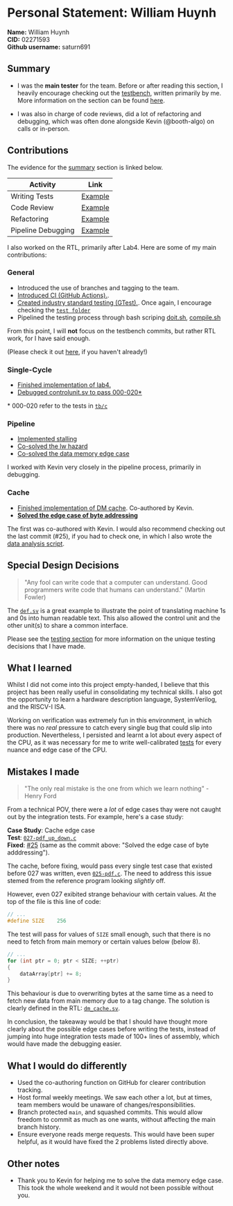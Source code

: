 # Personal Statement: William Huynh

**Name:** William Huynh  
**CID:** 02271593  
**Github username:** saturn691  

## Summary

- I was the **main tester** for the team. Before or after reading this section,
I heavily encourage checking out the [testbench](../../tb), written 
primarily by me. More information on the section can be found 
[here](../team_statement_sections/testing.md).

- I was also in charge of code reviews, did a lot of refactoring and debugging,
which was often done alongside Kevin (@booth-algo) on calls or in-person.

## Contributions

The evidence for the [summary](#summary) section is linked below.

| Activity           | Link
| ------------------ |-----------------------------------------------------
| Writing Tests      | [Example](https://github.com/booth-algo/RISC-V-T24/pull/20) 
| Code Review        | [Example](https://github.com/booth-algo/RISC-V-T24/pull/8)  
| Refactoring        | [Example](https://github.com/booth-algo/RISC-V-T24/commit/7d7c6236a89176b0b1c39986e936943954aca37e)  
| Pipeline Debugging | [Example](https://github.com/booth-algo/RISC-V-T24/commit/3b5122d68dd4ef15d340c3e45828db638e97da53)  

I also worked on the RTL, primarily after Lab4. Here are some of my main 
contributions:

### General

- Introduced the use of branches and tagging to the team.
- [Introduced CI (GitHub Actions).](https://github.com/booth-algo/RISC-V-T24/commit/e54ccb36dd0e178ce7d2d33e432cf981efefee37).
- [Created industry standard testing (GTest).](https://github.com/booth-algo/RISC-V-T24/commit/a2b177139707acfb482ee30f0e28641d65d4e017).
  Once again, I encourage checking the [`test folder`](../../tb/test/)
- Pipelined the testing process through bash scriping
  [doit.sh](https://github.com/booth-algo/RISC-V-T24/commit/3c00492c35f810ab3cbe71c34fc84aca1d494801),
  [compile.sh](https://github.com/booth-algo/RISC-V-T24/commit/e61392896bef151a95739cd8ffe378ef269152c2)

From this point, I will **not** focus on the testbench commits, but rather RTL 
work, for I have said enough. 

(Please check it out [here](../../tb), if you haven't already!)

### Single-Cycle

- [Finished implementation of lab4.](https://github.com/booth-algo/RISC-V-T24/commit/7849572c0b5ffa63201225f986d0f0a1d55131a0)
- [Debugged controlunit.sv to pass 000-020*](https://github.com/booth-algo/RISC-V-T24/commit/466bace0340ff066dbb1aa08de4ab3a05c139f4f)

\* 000-020 refer to the tests in [`tb/c`](../../tb/c)

### Pipeline

- [Implemented stalling](https://github.com/booth-algo/RISC-V-T24/commit/148bc5501a4bda881a9439e73051a85bc7e8068b)
- [Co-solved the lw hazard](https://github.com/booth-algo/RISC-V-T24/commit/a274b6a0809ebd906d5dca6ac9c0f9434b25e5f5)
- [Co-solved the data memory edge case](https://github.com/booth-algo/RISC-V-T24/commit/3b5122d68dd4ef15d340c3e45828db638e97da53)

I worked with Kevin very closely in the pipeline process, primarily in debugging.

### Cache

- [Finished implementation of DM cache](https://github.com/booth-algo/RISC-V-T24/commit/d2e5dc3ac3e5e3af0489dc1b36680a3acf4d5915). 
Co-authored by Kevin. 
- [**Solved the edge case of byte addressing**](https://github.com/booth-algo/RISC-V-T24/commit/2060b0ae0431c7bc4b65d7454ebe4685415ae7da)

The first was co-authored with Kevin. I would also recommend checking out the
last commit (#25), if you had to check one, in which I also wrote the
[data analysis script](../../tb/analyse.py).

## Special Design Decisions

> "Any fool can write code that a computer can understand. 
> Good programmers write code that humans can understand." (Martin Fowler)

The [`def.sv`](../../rtl/def.sv) is a great example to illustrate the point of
translating machine 1s and 0s into human readable text. This also allowed the
control unit and the other unit(s) to share a common interface.

Please see the [testing section](../team_statement_sections/testing.md) for
more information on the unique testing decisions that I have made.

## What I learned

Whilst I did not come into this project empty-handed, I believe that this 
project has been really useful in consolidating my technical skills. I also
got the opportunity to learn a hardware description language, SystemVerilog,
and the RISCV-I ISA.

Working on verification was extremely fun in this environment, in which there
was no *real* pressure to catch every single bug that could slip into 
production. Nevertheless, I persisted and learnt a lot about every aspect of 
the CPU, as it was necessary for me to write well-calibrated 
[tests](../../tb/c/) for every nuance and edge case of the CPU.


## Mistakes I made

> "The only real mistake is the one from which we learn nothing" - Henry Ford

From a technical POV, there were a *lot* of edge cases thay were not caught out 
by the integration tests. For example, here's a case study:

**Case Study**: Cache edge case  
**Test**: [`027-pdf_up_down.c`](../../tb/c/027-pdf_up_down.c)  
**Fixed**: [#25](https://github.com/booth-algo/RISC-V-T24/pull/25)
(same as the commit above: "Solved the edge case of byte adddressing").

The cache, before fixing, would pass every single test case that existed before
027 was written, even [`025-pdf.c`](../../tb/c/025-pdf.c). The need to address
this issue stemed from the reference program looking *slightly* off.

However, even 027 exibited strange behaviour with certain values. At the top of 
the file is this line of code:

```c
// ...
#define SIZE    256
```

The test will pass for values of `SIZE` small enough, such that there is no
need to fetch from main memory or certain values below (below 8).

```c
// ...
for (int ptr = 0; ptr < SIZE; ++ptr)
{
    dataArray[ptr] += 8;
}
```

This behaviour is due to overwriting bytes at the same time as a need to fetch
new data from main memory due to a tag change. The solution is clearly defined
in the RTL: [`dm_cache.sv`](../../rtl/dm_cache.sv).

In conclusion, the takeaway would be that I should have thought more clearly
about the possible edge cases before writing the tests, instead of jumping into
huge integration tests made of 100+ lines of assembly, which would have made the 
debugging easier.

## What I would do differently

- Used the co-authoring function on GitHub for clearer contribution tracking.
- Host formal weekly meetings. We saw each other a lot, but at times, team 
  members would be unaware of changes/responsibilities.
- Branch protected `main`, and squashed commits. This would allow freedom to
  commit as much as one wants, without affecting the main branch history.
- Ensure everyone reads merge requests. This would have been super helpful, as
  it would have fixed the 2 problems listed directly above.

## Other notes

- Thank you to Kevin for helping me to solve the data memory edge case. This 
  took the whole weekend and it would not been possible without you.
